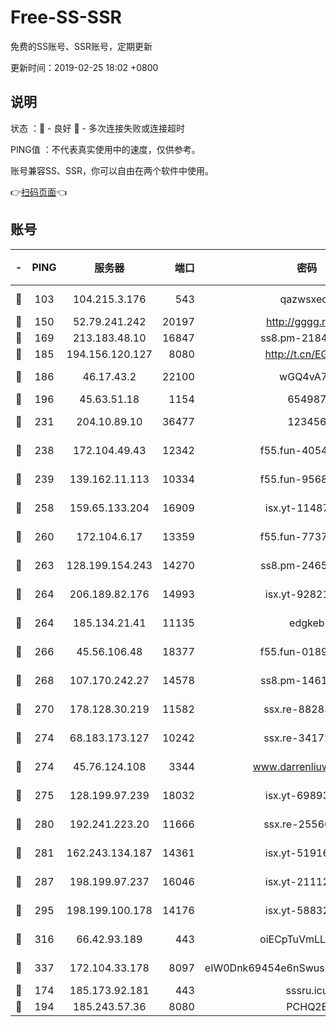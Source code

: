 # Free-SS-SSR

免费的SS账号、SSR账号，定期更新

更新时间：2019-02-25 18:02 +0800

## 说明

状态     ：🙂 - 良好 🙁 - 多次连接失败或连接超时

PING值   ：不代表真实使用中的速度，仅供参考。

账号兼容SS、SSR，你可以自由在两个软件中使用。

👉[扫码页面](https://liesauer.github.io/free-ss-ssr.github.io/)👈

## 账号

|-|PING|服务器|端口|密码|加密方式|区域|
|:----:|:----:|:-----:|-----:|:----:|:----:|:----:|
|🙂|103|104.215.3.176|543|qazwsxedc|aes-256-gcm|JP|
|🙂|150|52.79.241.242|20197|http://gggg.rocks|chacha20|KR|
|🙂|169|213.183.48.10|16847|ss8.pm-21844006|rc4-md5|RU|
|🙂|185|194.156.120.127|8080|http://t.cn/EGJIyrl|rc4-md5|RU|
|🙂|186|46.17.43.2|22100|wGQ4vA7D|aes-256-gcm|RU|
|🙂|196|45.63.51.18|1154|654987|chacha20|US|
|🙂|231|204.10.89.10|36477|123456|aes-256-cfb|US|
|🙂|238|172.104.49.43|12342|f55.fun-40543073|aes-256-cfb|SG|
|🙂|239|139.162.11.113|10334|f55.fun-95689731|aes-256-cfb|SG|
|🙂|258|159.65.133.204|16909|isx.yt-11487806|aes-256-cfb|SG|
|🙂|260|172.104.6.17|13359|f55.fun-77379791|aes-256-cfb|US|
|🙂|263|128.199.154.243|14270|ss8.pm-24650269|aes-256-cfb|SG|
|🙂|264|206.189.82.176|14993|isx.yt-92821562|aes-256-cfb|SG|
|🙂|264|185.134.21.41|11135|edgkeb|aes-256-cfb|GB|
|🙂|266|45.56.106.48|18377|f55.fun-01898711|aes-256-cfb|US|
|🙂|268|107.170.242.27|14578|ss8.pm-14613158|aes-256-cfb|US|
|🙂|270|178.128.30.219|11582|ssx.re-88285477|aes-256-cfb|SG|
|🙂|274|68.183.173.127|10242|ssx.re-34172172|aes-256-cfb|US|
|🙂|274|45.76.124.108|3344|www.darrenliuwei.com|aes-256-cfb|AU|
|🙂|275|128.199.97.239|18032|isx.yt-69893978|aes-256-cfb|SG|
|🙂|280|192.241.223.20|11666|ssx.re-25566820|aes-256-cfb|US|
|🙂|281|162.243.134.187|14361|isx.yt-51916584|aes-256-cfb|US|
|🙂|287|198.199.97.237|16046|isx.yt-21112673|aes-256-cfb|US|
|🙂|295|198.199.100.178|14176|isx.yt-58832858|aes-256-cfb|US|
|🙂|316|66.42.93.189|443|oiECpTuVmLLxk4Ts|aes-256-cfb|US|
|🙂|337|172.104.33.178|8097|eIW0Dnk69454e6nSwuspv9DmS201tQ0D|aes-256-cfb|SG|
|🙂|174|185.173.92.181|443|sssru.icu|rc4-md5|RU|
|🙁|194|185.243.57.36|8080|PCHQ2E|rc4-md5|US|
